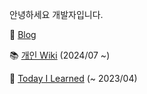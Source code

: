 안녕하세요 개발자입니다.

📰 [Blog](https://kyucumber.tistory.com/)

📚 [개인 Wiki](https://kyupid.wiki) (2024/07 ~)

📕 [Today I Learned](https://velog.io/@kyukim) (~ 2023/04)


